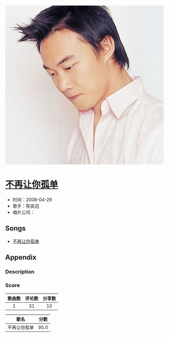 <p align="center">
	<img src="imgs/不再让你孤单.jpg" alt="album_img" />
</p>

# [不再让你孤单](https://music.163.com/album?id=2692239)

* 时间：2008-04-29
* 歌手：陈奕迅
* 唱片公司：
## Songs

* [不再让你孤单](songs/不再让你孤单_27904286/README.md)
## Appendix

### Description



### Score

|歌曲数|评论数|分享数|
|:---:|:---:|:---:|
|1|31|10|

|歌名|分数|
|:---:|:---:|
|不再让你孤单|95.0
